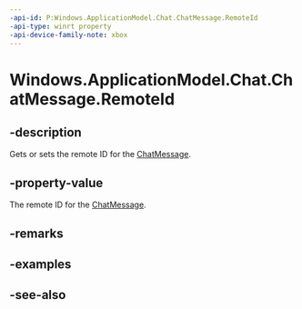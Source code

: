 ```yaml
---
-api-id: P:Windows.ApplicationModel.Chat.ChatMessage.RemoteId
-api-type: winrt property
-api-device-family-note: xbox
---
```


<!-- Property syntax
public string RemoteId { get;  set; }
-->

# Windows.ApplicationModel.Chat.ChatMessage.RemoteId

## -description
Gets or sets the remote ID for the [ChatMessage](chatmessage.md).

## -property-value
The remote ID for the [ChatMessage](chatmessage.md).

## -remarks

## -examples

## -see-also
